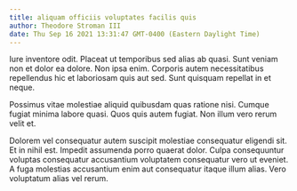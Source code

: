 ```yaml
---
title: aliquam officiis voluptates facilis quis
author: Theodore Stroman III
date: Thu Sep 16 2021 13:31:47 GMT-0400 (Eastern Daylight Time)
---
```

Iure inventore odit. Placeat ut temporibus sed alias ab quasi. Sunt veniam non et dolor ea dolore. Non ipsa enim. Corporis autem necessitatibus repellendus hic et laboriosam quis aut sed. Sunt quisquam repellat in et neque.

 Possimus vitae molestiae aliquid quibusdam quas ratione nisi. Cumque fugiat minima labore quasi. Quos quis autem fugiat. Non illum vero rerum velit et.

 Dolorem vel consequatur autem suscipit molestiae consequatur eligendi sit. Et in nihil est. Impedit assumenda porro quaerat dolor. Culpa consequuntur voluptas consequatur accusantium voluptatem consequatur vero ut eveniet. A fuga molestias accusantium enim aut consequatur itaque illum alias. Vero voluptatum alias vel rerum.
